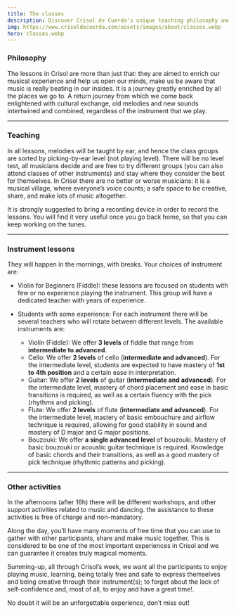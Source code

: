 ```yaml
---
title: The classes
description: Discover Crisol de Cuerda's unique teaching philosophy and class structure, where traditional music learning is combined with creativity and collaborative experiences for musicians of all levels.
img: https://www.crisoldecuerda.com/assets/images/about/classes.webp
hero: classes.webp
---
```


### Philosophy

The lessons in Crisol are more than just that: they are aimed to enrich our musical experience and help us open our minds, make us be aware that music is really beating in our insides. It is a journey greatly enriched by all the places we go to. A return journey from which we come back enlightened with cultural exchange, old melodies and new sounds intertwined and combined, regardless of the instrument that we play.

---

### Teaching

In all lessons, melodies will be taught by ear, and hence the class groups are sorted by picking-by-ear level (not playing level). There will be no level test, all musicians decide and are free to try different groups (you can also attend classes of other instruments) and stay where they consider the best for themselves. In Crisol there are no better or worse musicians: it is a musical village, where everyone’s voice counts; a safe space to be creative, share, and make lots of music altogether.

It is strongly suggested to bring a recording device in order to record the lessons. You will find it very useful once you go back home, so that you can keep working on the tunes.

---

### Instrument lessons

They will happen in the mornings, with breaks. Your choices of instrument are:

- Violin for Beginners (Fiddle): these lessons are focused on students with few or no experience playing the instrument. This group will have a dedicated teacher with years of experience.
- Students with some experience: For each instrument there will be several teachers who will rotate between different levels. The available instruments are:

  - Violín (Fiddle): We offer **3 levels** of fiddle that range from **intermediate to advanced**.
  - Cello: We offer **2 levels** of cello (**intermediate and advanced**). For the intermediate level, students are expected to have mastery of **1st to 4th position** and a certain ease in interpretation.
  - Guitar: We offer **2 levels** of guitar (**intermediate and advanced**). For the intermediate level, mastery of chord placement and ease in basic transitions is required, as well as a certain fluency with the pick (rhythms and picking).
  - Flute: We offer **2 levels** of flute (**intermediate and advanced**). For the intermediate level, mastery of basic embouchure and airflow technique is required, allowing for good stability in sound and mastery of D major and G major positions.
  - Bouzouki: We offer **a single advanced level** of bouzouki. Mastery of basic bouzouki or acoustic guitar technique is required. Knowledge of basic chords and their transitions, as well as a good mastery of pick technique (rhythmic patterns and picking).

---

### Other activities

In the afternoons (after 16h) there will be different workshops, and other support activities related to music and dancing. the assistance to these activities is free of charge and non-mandatory.

Along the day, you’ll have many moments of free time that you can use to gather with other participants, share and make music together. This is considered to be one of the most important experiences in Crisol and we can guarantee it creates truly magical moments.

Summing-up, all through Crisol’s week, we want all the participants to enjoy playing music, learning, being totally free and safe to express themselves and being creative through their instrument(s); to forget about the lack of self-confidence and, most of all, to enjoy and have a great time!.

No doubt it will be an unforgettable experience, don’t miss out!
